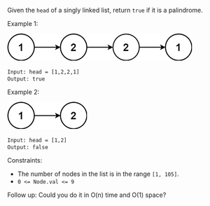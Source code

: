 Given the `head` of a singly linked list, return `true` if it is a palindrome.

 

Example 1:

![pal1linked-list](pal1linked-list.jpeg)
```
Input: head = [1,2,2,1]
Output: true
```
Example 2:

![pal2linked-list](pal2linked-list.jpeg)
```
Input: head = [1,2]
Output: false
``` 

Constraints:

- The number of nodes in the list is in the range `[1, 105]`.
- `0 <= Node.val <= 9`
 

Follow up: Could you do it in O(n) time and O(1) space?
